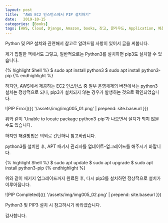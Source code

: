 ```yaml
---
layout: post
title:  "AWS EC2 인스턴스에서 PIP 설치하기"
date:   2019-10-15
categories: [Books]
tags: [AWS, Cloud, Django, Amazon, books, 장고, 클라우드, Application, 애플리케이션, pip, pip3, Python, 파이썬 ]
---
```


Python 및 PIP 설치와 관련해서 참고로 알려드릴 사항이 있어서 글을 써봅니다.

제가 집필한 책에서도 그렇고, 일반적으로는 Python3를 설치하면 pip3도 설치할 수 있습니다.

{% highlight Shell %}
$ sudo apt install python3
$ sudo apt install python3-pip
{% endhighlight %}

하지만, AWS에서 제공하는 EC2 인스턴스 중 일부 운영체제의 버전에서는 python3 설치는 정상적으로 되나, pip3가 설치되지 않는 경우가 발생하는 것으로 확인되었습니다.

![PIP Error]({{ '/assets/img/img005_01.png' | prepend: site.baseurl }})


위와 같이 'Unable to locate package python3-pip'가 나오면서 설치가 되지 않을 수도 있습니다.

하지만 해결방법은 의외로 간단하니 참고바랍니다.

python3를 설치한 후, APT 패키지 관리자를 업데이트-업그레이드를 해주시기 바랍니다.

{% highlight Shell %}
$ sudo apt update
$ sudo apt upgrade
$ sudo apt install python3-pip
{% endhighlight %}

위와 같이 패키지 업그레이드까지 완료된 후, 다시 pip3를 설치하면 정상적으로 설치가 이루어집니다.

![PIP Completed]({{ '/assets/img/img005_02.png' | prepend: site.baseurl }})


Python3 및 PIP3 설치 시 참고하시기 바라겠습니다.

감사합니다.